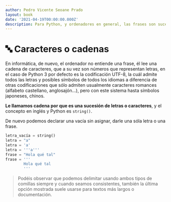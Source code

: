 ```yaml
---
author: Pedro Vicente Seoane Prado
layout: book
date: '2021-04-19T00:00:00.000Z'
description: Para Python, y ordenadores en general, las frases son sucesiones de caracteres, por eso los llamamamos cadenas.
---
```


# 🔤 Caracteres o cadenas

En informática, de nuevo, el ordenador no entiende una frase, él lee una cadena de caracteres, que a su vez son números que representan letras, en el caso de Python 3 por defecto es la codificación UTF-8, la cuál admite todos las letras y posibles símbolos de todos los idiomas a diferencia de otras codificaciones que sólo admiten usualmente caracteres romances (alfabeto castellano, anglosajón...), pero con este sistema hasta símbolos japoneses, chinos.

**Le llamamos cadena por que es una sucesión de letras o caracteres**, y el concepto en inglés y Python es `string()`.

De nuevo podemos declarar una vacía sin asignar, darle una sóla letra o una frase.

```python
letra_vacía = string()
letra = "a"
letra = 'a'
letra = '''a'''
frase = "Hola qué tal"
frase = '''
        Hola qué tal
        '''
```

> Podéis observar que podemos delimitar usando ambos tipos de comillas siempre y cuando seamos consistentes, también la última opción mostrada suele usarse para textos más largos o documentación.
